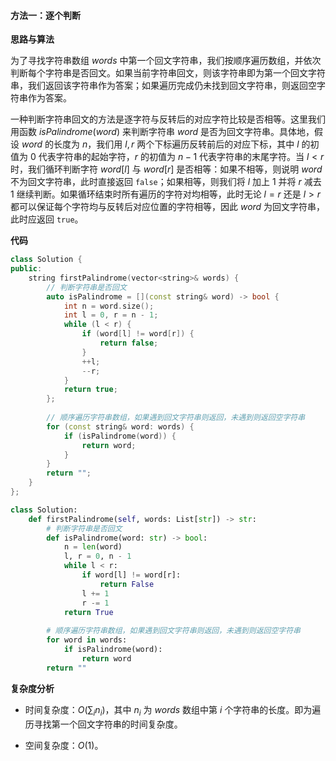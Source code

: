 #### 方法一：逐个判断

**思路与算法**

为了寻找字符串数组 $\textit{words}$ 中第一个回文字符串，我们按顺序遍历数组，并依次判断每个字符串是否回文。如果当前字符串回文，则该字符串即为第一个回文字符串，我们返回该字符串作为答案；如果遍历完成仍未找到回文字符串，则返回空字符串作为答案。

一种判断字符串回文的方法是逐字符与反转后的对应字符比较是否相等。这里我们用函数 $\textit{isPalindrome}(\textit{word})$ 来判断字符串 $\textit{word}$ 是否为回文字符串。具体地，假设 $\textit{word}$ 的长度为 $n$，我们用 $l, r$ 两个下标遍历反转前后的对应下标，其中 $l$ 的初值为 $0$ 代表字符串的起始字符，$r$ 的初值为 $n - 1$ 代表字符串的末尾字符。当 $l < r$ 时，我们循环判断字符 $\textit{word}[l]$ 与 $\textit{word}[r]$ 是否相等：如果不相等，则说明 $\textit{word}$ 不为回文字符串，此时直接返回 $\texttt{false}$；如果相等，则我们将 $l$ 加上 $1$ 并将 $r$ 减去 $1$ 继续判断。如果循环结束时所有遍历的字符对均相等，此时无论 $l = r$ 还是 $l > r$ 都可以保证每个字符均与反转后对应位置的字符相等，因此 $\textit{word}$ 为回文字符串，此时应返回 $\texttt{true}$。


**代码**

```C++ [sol1-C++]
class Solution {
public:
    string firstPalindrome(vector<string>& words) {
        // 判断字符串是否回文
        auto isPalindrome = [](const string& word) -> bool {
            int n = word.size();
            int l = 0, r = n - 1;
            while (l < r) {
                if (word[l] != word[r]) {
                    return false;
                }
                ++l;
                --r;
            }
            return true;
        };
        
        // 顺序遍历字符串数组，如果遇到回文字符串则返回，未遇到则返回空字符串
        for (const string& word: words) {
            if (isPalindrome(word)) {
                return word;
            }
        }
        return "";
    }
};
```


```Python [sol1-Python3]
class Solution:
    def firstPalindrome(self, words: List[str]) -> str:
        # 判断字符串是否回文
        def isPalindrome(word: str) -> bool:
            n = len(word)
            l, r = 0, n - 1
            while l < r:
                if word[l] != word[r]:
                    return False
                l += 1
                r -= 1
            return True
        
        # 顺序遍历字符串数组，如果遇到回文字符串则返回，未遇到则返回空字符串
        for word in words:
            if isPalindrome(word):
                return word
        return ""
```


**复杂度分析**

- 时间复杂度：$O(\sum_i n_i)$，其中 $n_i$ 为 $\textit{words}$ 数组中第 $i$ 个字符串的长度。即为遍历寻找第一个回文字符串的时间复杂度。

- 空间复杂度：$O(1)$。